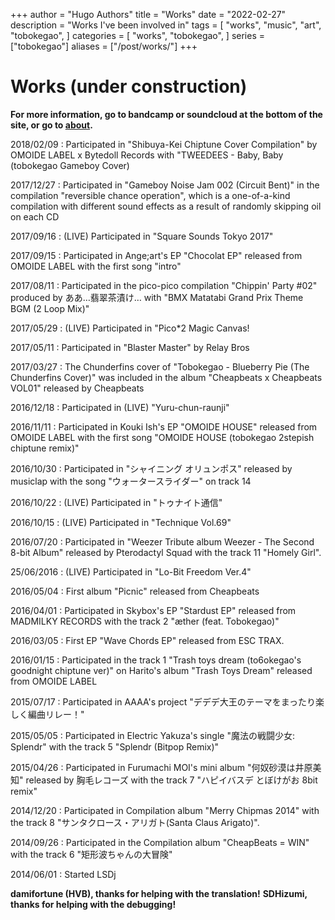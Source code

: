 +++
author = "Hugo Authors"
title = "Works"
date = "2022-02-27"
description = "Works I've been involved in"
tags = [
    "works",
    "music",
    "art",
    "tobokegao",
]
categories = [
    "works",
    "tobokegao",
]
series = ["tobokegao"]
aliases = ["/post/works/"]
+++

# Works (under construction)

**For more information, go to bandcamp or soundcloud at the bottom of the site, or go to [about](https://tobokegao.github.io/about/).**

2018/02/09 : Participated in "Shibuya-Kei Chiptune Cover Compilation" by OMOIDE LABEL x Bytedoll Records with "TWEEDEES - Baby, Baby (tobokegao Gameboy Cover)

2017/12/27 : Participated in "Gameboy Noise Jam 002 (Circuit Bent)" in the compilation "reversible chance operation", which is a one-of-a-kind compilation with different sound effects as a result of randomly skipping oil on each CD

2017/09/16 : (LIVE) Participated in "Square Sounds Tokyo 2017"

2017/09/15 : Participated in Ange;art's EP "Chocolat EP" released from OMOIDE LABEL with the first song "intro"

2017/08/11 : Participated in the pico-pico compilation "Chippin' Party #02" produced by ああ…翡翠茶漬け… with "BMX Matatabi Grand Prix Theme BGM (2 Loop Mix)"

2017/05/29 : (LIVE) Participated in "Pico*2 Magic Canvas!

2017/05/11 : Participated in "Blaster Master" by Relay Bros

2017/03/27 : The Chunderfins cover of "Tobokegao - Blueberry Pie (The Chunderfins Cover)" was included in the album "Cheapbeats x Cheapbeats VOL01" released by Cheapbeats

2016/12/18 : Participated in (LIVE) "Yuru-chun-raunji"

2016/11/11 : Participated in Kouki Ish's EP "OMOIDE HOUSE" released from OMOIDE LABEL with the first song "OMOIDE HOUSE (tobokegao 2stepish chiptune remix)"

2016/10/30 : Participated in "シャイニング オリュンポス" released by musiclap with the song "ウォータースライダー" on track 14

2016/10/22 : (LIVE) Participated in "トゥナイト通信"

2016/10/15 : (LIVE) Participated in "Technique Vol.69"

2016/07/20 : Participated in "Weezer Tribute album Weezer - The Second 8-bit Album" released by Pterodactyl Squad with the track 11 "Homely Girl".

25/06/2016 : (LIVE) Participated in "Lo-Bit Freedom Ver.4"

2016/05/04 : First album "Picnic" released from Cheapbeats

2016/04/01 : Participated in Skybox's EP "Stardust EP" released from MADMILKY RECORDS with the track 2 "æther (feat. Tobokegao)"

2016/03/05 : First EP "Wave Chords EP" released from ESC TRAX.

2016/01/15 : Participated in the track 1 "Trash toys dream (to6okegao's goodnight chiptune ver)" on Harito's album "Trash Toys Dream" released from OMOIDE LABEL

2015/07/17 : Participated in AAAA's project "デデデ大王のテーマをまったり楽しく編曲リレー！"

2015/05/05 : Participated in Electric Yakuza's single "魔法の戦闘少女: Splendr" with the track 5 "Splendr (Bitpop Remix)"

2015/04/26 : Participated in Furumachi MOI's mini album "何奴砂漠は井原美知" released by 胸毛レコーズ with the track 7 "ハピイバスデ とぼけがお 8bit remix"

2014/12/20 : Participated in Compilation album "Merry Chipmas 2014" with the track 8 "サンタクロース・アリガト(Santa Claus Arigato)".

2014/09/26 : Participated in the Compilation album "CheapBeats = WIN" with the track 6 "矩形波ちゃんの大冒険"

2014/06/01 : Started LSDj

**damifortune (HVB), thanks for helping with the translation!**
**SDHizumi, thanks for helping with the debugging!**